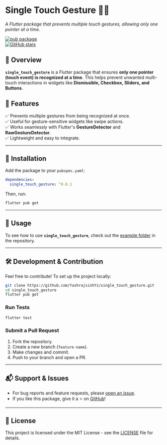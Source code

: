 # **Single Touch Gesture** 📱✨
*A Flutter package that prevents multiple touch gestures, allowing only one pointer at a time.*

[![pub package](https://img.shields.io/pub/v/single_touch_gesture.svg)](https://pub.dev/packages/single_touch_gesture)  
[![GitHub stars](https://img.shields.io/github/stars/YashrajsinhYz/single_touch_gesture?style=social)](https://github.com/YashrajsinhYz/single_touch_gesture)

## 📌 **Overview**
**`single_touch_gesture`** is a Flutter package that ensures **only one pointer (touch event) is recognized at a time**. This helps prevent unwanted multi-touch interactions in widgets like **Dismissible, Checkbox, Sliders, and Buttons**.

## 🎯 **Features**
✅ Prevents multiple gestures from being recognized at once.  
✅ Useful for gesture-sensitive widgets like swipe actions.  
✅ Works seamlessly with Flutter's **GestureDetector** and **RawGestureDetector**.  
✅ Lightweight and easy to integrate.

---

## 🚀 **Installation**
Add the package to your `pubspec.yaml`:

```yaml
dependencies:
  single_touch_gesture: ^0.0.1
```
Then, run:

```sh
flutter pub get
```

---

## 📖 **Usage**

To see how to use **`single_touch_gesture`**, check out the [example folder](https://github.com/YashrajsinhYz/single_touch_gesture/tree/main/example) in the repository.

---

## 🛠 **Development & Contribution**
Feel free to contribute! To set up the project locally:

```sh
git clone https://github.com/YashrajsinhYz/single_touch_gesture.git
cd single_touch_gesture
flutter pub get
```

### **Run Tests**
```sh
flutter test
```

### **Submit a Pull Request**
1. Fork the repository.
2. Create a new branch (`feature-name`).
3. Make changes and commit.
4. Push to your branch and open a PR.

---

## 📬 **Support & Issues**
- For bug reports and feature requests, please [open an issue](https://github.com/YashrajsinhYz/single_touch_gesture/issues).
- If you like this package, give it a ⭐ on [GitHub](https://github.com/YashrajsinhYz/single_touch_gesture)!

---

## 📜 **License**
This project is licensed under the MIT License - see the [LICENSE](LICENSE) file for details.
